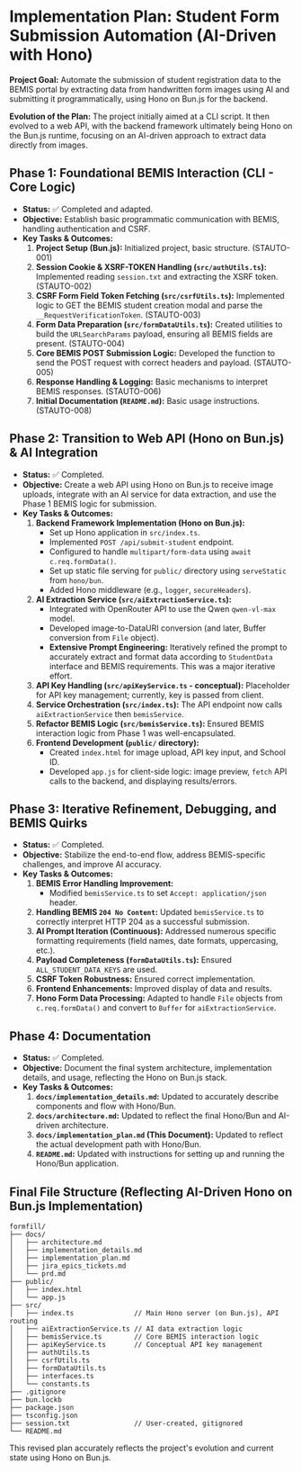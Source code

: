 # Implementation Plan: Student Form Submission Automation (AI-Driven with Hono)

**Project Goal:** Automate the submission of student registration data to the BEMIS portal by extracting data from handwritten form images using AI and submitting it programmatically, using Hono on Bun.js for the backend.

**Evolution of the Plan:**
The project initially aimed at a CLI script. It then evolved to a web API, with the backend framework ultimately being Hono on the Bun.js runtime, focusing on an AI-driven approach to extract data directly from images.

## Phase 1: Foundational BEMIS Interaction (CLI - Core Logic)

- **Status:** ✅ Completed and adapted.
- **Objective:** Establish basic programmatic communication with BEMIS, handling authentication and CSRF.
- **Key Tasks & Outcomes:**
  1.  **Project Setup (Bun.js):** Initialized project, basic structure. (STAUTO-001)
  2.  **Session Cookie & XSRF-TOKEN Handling (`src/authUtils.ts`):** Implemented reading `session.txt` and extracting the XSRF token. (STAUTO-002)
  3.  **CSRF Form Field Token Fetching (`src/csrfUtils.ts`):** Implemented logic to GET the BEMIS student creation modal and parse the `__RequestVerificationToken`. (STAUTO-003)
  4.  **Form Data Preparation (`src/formDataUtils.ts`):** Created utilities to build the `URLSearchParams` payload, ensuring all BEMIS fields are present. (STAUTO-004)
  5.  **Core BEMIS POST Submission Logic:** Developed the function to send the POST request with correct headers and payload. (STAUTO-005)
  6.  **Response Handling & Logging:** Basic mechanisms to interpret BEMIS responses. (STAUTO-006)
  7.  **Initial Documentation (`README.md`):** Basic usage instructions. (STAUTO-008)

## Phase 2: Transition to Web API (Hono on Bun.js) & AI Integration

- **Status:** ✅ Completed.
- **Objective:** Create a web API using Hono on Bun.js to receive image uploads, integrate with an AI service for data extraction, and use the Phase 1 BEMIS logic for submission.
- **Key Tasks & Outcomes:**
  1.  **Backend Framework Implementation (Hono on Bun.js):**
      - Set up Hono application in `src/index.ts`.
      - Implemented `POST /api/submit-student` endpoint.
      - Configured to handle `multipart/form-data` using `await c.req.formData()`.
      - Set up static file serving for `public/` directory using `serveStatic` from `hono/bun`.
      - Added Hono middleware (e.g., `logger`, `secureHeaders`).
  2.  **AI Extraction Service (`src/aiExtractionService.ts`):**
      - Integrated with OpenRouter API to use the Qwen `qwen-vl-max` model.
      - Developed image-to-DataURI conversion (and later, Buffer conversion from `File` object).
      - **Extensive Prompt Engineering:** Iteratively refined the prompt to accurately extract and format data according to `StudentData` interface and BEMIS requirements. This was a major iterative effort.
  3.  **API Key Handling (`src/apiKeyService.ts` - conceptual):** Placeholder for API key management; currently, key is passed from client.
  4.  **Service Orchestration (`src/index.ts`):** The API endpoint now calls `aiExtractionService` then `bemisService`.
  5.  **Refactor BEMIS Logic (`src/bemisService.ts`):** Ensured BEMIS interaction logic from Phase 1 was well-encapsulated.
  6.  **Frontend Development (`public/` directory):**
      - Created `index.html` for image upload, API key input, and School ID.
      - Developed `app.js` for client-side logic: image preview, `fetch` API calls to the backend, and displaying results/errors.

## Phase 3: Iterative Refinement, Debugging, and BEMIS Quirks

- **Status:** ✅ Completed.
- **Objective:** Stabilize the end-to-end flow, address BEMIS-specific challenges, and improve AI accuracy.
- **Key Tasks & Outcomes:**
  1.  **BEMIS Error Handling Improvement:**
      - Modified `bemisService.ts` to set `Accept: application/json` header.
  2.  **Handling BEMIS `204 No Content`:** Updated `bemisService.ts` to correctly interpret HTTP 204 as a successful submission.
  3.  **AI Prompt Iteration (Continuous):** Addressed numerous specific formatting requirements (field names, date formats, uppercasing, etc.).
  4.  **Payload Completeness (`formDataUtils.ts`):** Ensured `ALL_STUDENT_DATA_KEYS` are used.
  5.  **CSRF Token Robustness:** Ensured correct implementation.
  6.  **Frontend Enhancements:** Improved display of data and results.
  7.  **Hono Form Data Processing:** Adapted to handle `File` objects from `c.req.formData()` and convert to `Buffer` for `aiExtractionService`.

## Phase 4: Documentation

- **Status:** ✅ Completed.
- **Objective:** Document the final system architecture, implementation details, and usage, reflecting the Hono on Bun.js stack.
- **Key Tasks & Outcomes:**
  1.  **`docs/implementation_details.md`:** Updated to accurately describe components and flow with Hono/Bun.
  2.  **`docs/architecture.md`:** Updated to reflect the final Hono/Bun and AI-driven architecture.
  3.  **`docs/implementation_plan.md` (This Document):** Updated to reflect the actual development path with Hono/Bun.
  4.  **`README.md`:** Updated with instructions for setting up and running the Hono/Bun application.

## Final File Structure (Reflecting AI-Driven Hono on Bun.js Implementation)

```
formfill/
├── docs/
│   ├── architecture.md
│   ├── implementation_details.md
│   ├── implementation_plan.md
│   ├── jira_epics_tickets.md
│   └── prd.md
├── public/
│   ├── index.html
│   └── app.js
├── src/
│   ├── index.ts               // Main Hono server (on Bun.js), API routing
│   ├── aiExtractionService.ts // AI data extraction logic
│   ├── bemisService.ts        // Core BEMIS interaction logic
│   ├── apiKeyService.ts       // Conceptual API key management
│   ├── authUtils.ts
│   ├── csrfUtils.ts
│   ├── formDataUtils.ts
│   ├── interfaces.ts
│   └── constants.ts
├── .gitignore
├── bun.lockb
├── package.json
├── tsconfig.json
├── session.txt                // User-created, gitignored
└── README.md
```

This revised plan accurately reflects the project's evolution and current state using Hono on Bun.js.

